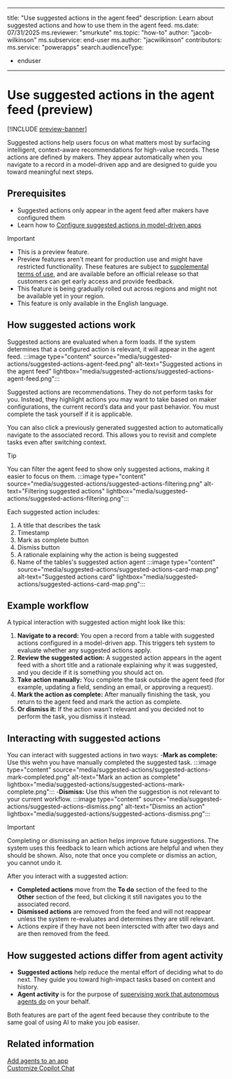 
---
title: "Use suggested actions in the agent feed" 
description: Learn about suggested actions and how to use them in the agent feed.
ms.date: 07/31/2025
ms.reviewer: "smurkute"
ms.topic: "how-to"
author: "jacob-wilkinson"
ms.subservice: end-user
ms.author: "jacwilkinson"
contributors: 
ms.service: "powerapps"
search.audienceType: 
  - enduser
---
# Use suggested actions in the agent feed (preview)

[!INCLUDE [preview-banner](~/../shared-content/shared/preview-includes/preview-banner.md)]

Suggested actions help users focus on what matters most by surfacing intelligent, context-aware recommendations for high-value records. These actions are defined by makers. They appear automatically when you navigate to a record in a model-driven app and are designed to guide you toward meaningful next steps.

## Prerequisites

- Suggested actions only appear in the agent feed after makers have configured them
- Learn how to [Configure suggested actions in model-driven apps](../maker/model-driven-apps/configure-suggested-actions-in-model-driven-apps.md)

> [!IMPORTANT]
>
> - This is a preview feature.
> - Preview features aren't meant for production use and might have restricted functionality. These features are subject to [supplemental terms of use](https://go.microsoft.com/fwlink/?linkid=2216214), and are available before an official release so that customers can get early access and provide feedback.
> - This feature is being gradually rolled out across regions and might not be available yet in your region.
> - This feature is only available in the English language.

## How suggested actions work

Suggested actions are evaluated when a form loads. If the system determines that a configured action is relevant, it will appear in the agent feed.
:::image type="content" source="media/suggested-actions/suggested-actions-agent-feed.png" alt-text="Suggested actions in the agent feed" lightbox="media/suggested-actions/suggested-actions-agent-feed.png":::

Suggested actions are recommendations. They do not perform tasks for you. Instead, they highlight actions you may want to take based on maker configurations, the current record’s data and your past behavior. You must complete the task yourself if it is applicable.

You can also click a previously generated suggested action to automatically navigate to the associated record. This allows you to revisit and complete tasks even after switching context.


> [!TIP]
> You can filter the agent feed to show only suggested actions, making it easier to focus on them.
> :::image type="content" source="media/suggested-actions/suggested-actions-filtering.png" alt-text="Filtering suggested actions" lightbox="media/suggested-actions/suggested-actions-filtering.png":::

Each suggested action includes:
1. A title that describes the task
1. Timestamp
1. Mark as complete button
1. Dismiss button
1. A rationale explaining why the action is being suggested
1. Name of the tables's suggested action agent
:::image type="content" source="media/suggested-actions/suggested-actions-card-map.png" alt-text="Suggested actions card" lightbox="media/suggested-actions/suggested-actions-card-map.png":::

## Example workflow

A typical interaction with suggested action might look like this:
1. **Navigate to a record:** You open a record from a table with suggested actions configured in a model-driven app. This triggers teh system to evaluate whether any suggested actions apply.
1. **Review the suggested action:** A suggested action appears in the agent feed with a short title and a rationale explaining why it was suggested, and you decide if it is something you should act on.
1. **Take action manually:** You complete the task outside the agent feed (for example, updating a field, sending an email, or approving a request).
1. **Mark the action as complete:** After manually finishing the task, you return to the agent feed and mark the action as complete.
1. **Or dismiss it:** If the action wasn’t relevant and you decided not to perform the task, you dismiss it instead. 

## Interacting with suggested actions

You can interact with suggested actions in two ways:
-**Mark as complete:** Use this wehn you have manually completed the suggested task.
:::image type="content" source="media/suggested-actions/suggested-actions-mark-completed.png" alt-text="Mark an action as complete" lightbox="media/suggested-actions/suggested-actions-mark-complete.png":::
-**Dismiss:** Use this when the suggestion is not relevant to your current workflow.
:::image type="content" source="media/suggested-actions/suggested-actions-dismiss.png" alt-text="Dismiss an action" lightbox="media/suggested-actions/suggested-actions-dismiss.png":::

> [!IMPORTANT]
> Completing or dismissing an action helps improve future suggestions. The system uses this feedback to learn which actions are helpful and when they should be shown. Also, note that once you complete or dismiss an action, you cannot undo it.

After you interact with a suggested action:
- **Completed actions** move from the **To do** section of the feed to the **Other** section of the feed, but clicking it still navigates you to the associated record.
- **Dismissed actions** are removed from the feed and will not reappear unless the system re-evaluates and determines they are still relevant.
- Actions expire if they have not been interscted with after two days and are then removed from the feed.

## How suggested actions differ from agent activity
- **Suggested actions** help reduce the mental effort of deciding what to do next. They guide you toward high-impact tasks based on context and history.
- **Agent activity** is for the purpose of [supervising work that autonomous agents do](supervise-agents-with-agent-feed.md) on your behalf.

Both features are part of the agent feed because they contribute to the same goal of using AI to make you job easiser.

## Related information

[Add agents to an app](../maker/model-driven-apps/add-agents-to-app.md)     
[Customize Copilot Chat](../maker/model-driven-apps/customize-copilot-chat.md)

